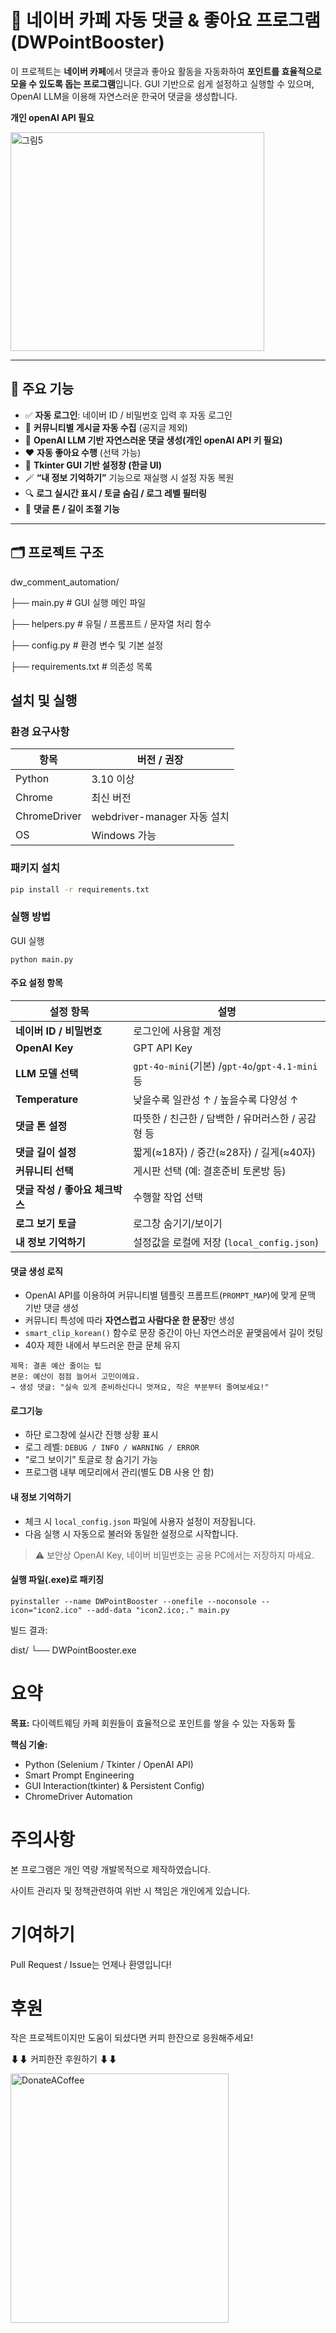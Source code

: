 # 💬 네이버 카페 자동 댓글 & 좋아요 프로그램(DWPointBooster)

이 프로젝트는 **네이버 카페**에서
댓글과 좋아요 활동을 자동화하여 **포인트를 효율적으로 모을 수 있도록 돕는 프로그램**입니다.
GUI 기반으로 쉽게 설정하고 실행할 수 있으며, OpenAI LLM을 이용해 자연스러운 한국어 댓글을 생성합니다.

**개인 openAI API 필요**

<img width="406" height="350" alt="그림5" src="https://github.com/user-attachments/assets/869e8b39-ae18-4a60-a332-10bc8ac223a3" />

---

## 🧭 주요 기능

- ✅ **자동 로그인**: 네이버 ID / 비밀번호 입력 후 자동 로그인
- 💬 **커뮤니티별 게시글 자동 수집** (공지글 제외)
- 🧠 **OpenAI LLM 기반 자연스러운 댓글 생성(개인 openAI API 키 필요)**
- ❤️ **자동 좋아요 수행** (선택 가능)
- 🔧 **Tkinter GUI 기반 설정창 (한글 UI)**
- 🪄 **“내 정보 기억하기”** 기능으로 재실행 시 설정 자동 복원
- 🔍 **로그 실시간 표시 / 토글 숨김 / 로그 레벨 필터링**
- 🌈 **댓글 톤 / 길이 조절 기능**

---

## 🗂️ 프로젝트 구조

dw_comment_automation/

├── main.py               # GUI 실행 메인 파일

├── helpers.py            # 유틸 / 프롬프트 / 문자열 처리 함수

├── config.py             # 환경 변수 및 기본 설정

├── requirements.txt      # 의존성 목록

## 설치 및 실행

### 환경 요구사항

| 항목         | 버전 / 권장                 |
| ------------ | --------------------------- |
| Python       | 3.10 이상                   |
| Chrome       | 최신 버전                   |
| ChromeDriver | webdriver-manager 자동 설치 |
| OS           | Windows 가능               |

### 패키지 설치

```bash
pip install -r requirements.txt
```

### 실행 방법

GUI 실행

```
python main.py
```

#### 주요 설정 항목

| 설정 항목                             | 설명                                                 |
| ------------------------------------- | ---------------------------------------------------- |
| **네이버 ID / 비밀번호**        | 로그인에 사용할 계정                                 |
| **OpenAI Key**                  | GPT API Key                                          |
| **LLM 모델 선택**               | `gpt-4o-mini`(기본) /`gpt-4o`/`gpt-4.1-mini`등 |
| **Temperature**                 | 낮을수록 일관성 ↑ / 높을수록 다양성 ↑              |
| **댓글 톤 설정**                | 따뜻한 / 친근한 / 담백한 / 유머러스한 / 공감형 등    |
| **댓글 길이 설정**              | 짧게(≈18자) / 중간(≈28자) / 길게(≈40자)           |
| **커뮤니티 선택**               | 게시판 선택 (예: 결혼준비 토론방 등)                 |
| **댓글 작성 / 좋아요 체크박스** | 수행할 작업 선택                                     |
| **로그 보기 토글**              | 로그창 숨기기/보이기                                 |
| **내 정보 기억하기**            | 설정값을 로컬에 저장 (`local_config.json`)         |

#### 댓글 생성 로직

* OpenAI API를 이용하여 커뮤니티별 템플릿 프롬프트(`PROMPT_MAP`)에 맞게 문맥 기반 댓글 생성
* 커뮤니티 특성에 따라 **자연스럽고 사람다운 한 문장**만 생성
* `smart_clip_korean()` 함수로 문장 중간이 아닌 자연스러운 끝맺음에서 길이 컷팅
* 40자 제한 내에서 부드러운 한글 문체 유지

```
제목: 결혼 예산 줄이는 팁
본문: 예산이 점점 늘어서 고민이에요.
→ 생성 댓글: "실속 있게 준비하신다니 멋져요, 작은 부분부터 줄여보세요!"
```

#### 로그기능

* 하단 로그창에 실시간 진행 상황 표시
* 로그 레벨: `DEBUG / INFO / WARNING / ERROR`
* “로그 보이기” 토글로 창 숨기기 가능
* 프로그램 내부 메모리에서 관리(별도 DB 사용 안 함)

#### 내 정보 기억하기

* 체크 시 `local_config.json` 파일에 사용자 설정이 저장됩니다.
* 다음 실행 시 자동으로 불러와 동일한 설정으로 시작합니다.

> ⚠️ 보안상 OpenAI Key, 네이버 비밀번호는 공용 PC에서는 저장하지 마세요.

#### 실행 파일(.exe)로 패키징

```
pyinstaller --name DWPointBooster --onefile --noconsole --icon="icon2.ico" --add-data "icon2.ico;." main.py
```

빌드 결과:

dist/
└── DWPointBooster.exe

# 요약

**목표:** 다이렉트웨딩 카페 회원들이 효율적으로 포인트를 쌓을 수 있는 자동화 툴

**핵심 기술:**

* Python (Selenium / Tkinter / OpenAI API)
* Smart Prompt Engineering
* GUI Interaction(tkinter) & Persistent Config)
* ChromeDriver Automation

# 주의사항

본 프로그램은 개인 역량 개발목적으로 제작하였습니다.

사이트 관리자 및 정책관련하여 위반 시 책임은 개인에게 있습니다.

# 기여하기

Pull Request / Issue는 언제나 환영입니다!

# 후원

작은 프로젝트이지만 도움이 되셨다면 커피 한잔으로 응원해주세요!

⬇⬇ 커피한잔 후원하기 ⬇⬇

<img width="349" height="399" alt="DonateACoffee" src="https://github.com/user-attachments/assets/a2e14fd8-9a36-4448-9efc-f143ebb917ed" />



